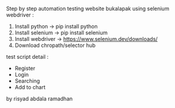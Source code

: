 Step by step automation testing website bukalapak using selenium webdriver :

1. Install python -> pip install python
2. Install selenium -> pip install selenium
3. Install webdriver -> https://www.selenium.dev/downloads/
4. Download chropath/selector hub

test script detail :

- Register
- Login
- Searching
- Add to chart

by risyad abdala ramadhan
